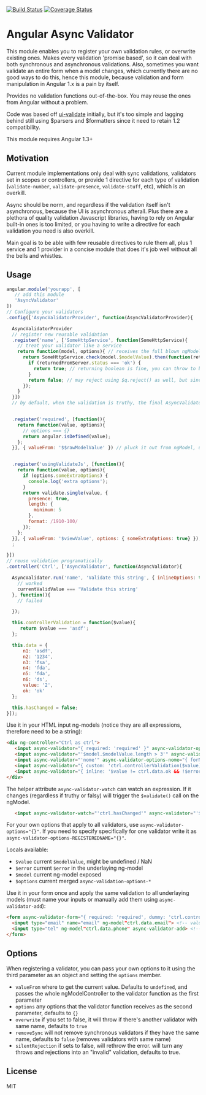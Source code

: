 [![Build Status](https://travis-ci.org/pocesar/angular-async-validator.svg?branch=master)](https://travis-ci.org/pocesar/angular-async-validator) [![Coverage Status](https://coveralls.io/repos/pocesar/angular-async-validator/badge.svg)](https://coveralls.io/r/pocesar/angular-async-validator)

Angular Async Validator
=====

This module enables you to register your own validation rules, or overwrite existing ones. Makes every validation 'promise based', so it can deal with both synchronous  and asynchronous validations. Also, sometimes you want validate an entire form when a model changes, which currently there are no good ways to do this, hence this module, because
validation and form manipulation in Angular 1.x is a pain by itself.

Provides no validation functions out-of-the-box. You may reuse the ones from Angular without a problem.

Code was based off [ui-validate](http://angular-ui.github.io/ui-utils/#/validate) initially, but it's too simple and lagging behind still using $parsers and $formatters since it need to retain 1.2 compatibility.

This module requires Angular 1.3+

## Motivation

Current module implementations only deal with sync validations, validators set in scopes or controllers,
or provide 1 directive for each type of validation (`validate-number`, `validate-presence`, `validate-stuff`, etc), which is an overkill.

Async should be norm, and regardless if the validation itself isn't asynchronous, because the UI is asynchronous afterall. Plus there are a plethora of quality validation Javascript libraries, having to rely on Angular built-in ones is too limited, or you having to write a directive for each validation you need is also overkill.

Main goal is to be able with few reusable directives to rule them all, plus 1 service and 1 provider in a concise
module that does it's job well without all the bells and whistles.

## Usage

```js
angular.module('yourapp', [
   // add this module
   'AsyncValidator'
])
// Configure your validators
.config(['AsyncValidatorProvider', function(AsyncValidatorProvider){

  AsyncValidatorProvider
  // register new reusable validation
  .register('name', ['SomeHttpService', function(SomeHttpService){
    // treat your validator like a service
    return function(model, options){ // receives the full blown ngModelController
      return SomeHttpService.check(model.$modelValue).then(function(returnedFromServer){
        if (returnedFromServer.status === 'ok') {
          return true; // returning boolean is fine, you can throw to break the validation
        }
        return false; // may reject using $q.reject() as well, but since false will forcefully reject the validation
      });
    }
  }])
  // by default, when the validation is truthy, the final AsyncValidator.run() call will have the ngModel.$modelValue


  .register('required', [function(){
    return function(value, options){
      // options === {}
      return angular.isDefined(value);
    };
  }], { valueFrom: '$$rawModelValue' }) // pluck it out from ngModel, using $$rawModelValue instead of $modelValue, because $modelValue might only be defined after required validation is actually called


  .register('usingValidateJs', [function(){
    return function(value, options){
      if (options.someExtraOptions) {
        console.log('extra options');
      }
      return validate.single(value, {
        presence: true,
        length: {
          minimum: 5
        },
        format: /1910-100/
      });
    };
  }], { valueFrom: '$viewValue', options: { someExtraOptions: true} });
  ;

}])
// reuse validation programatically
.controller('Ctrl', ['AsyncValidator', function(AsyncValidator){

  AsyncValidator.run('name', 'Validate this string', { inlineOptions: true }).then(function(currentValidValue){
    // worked
    currentValidValue === 'Validate this string'
  }, function(){
    // failed

  });

  this.controllerValidation = function($value){
     return $value === 'asdf';
  };

  this.data = {
      n1: 'asdf',
      n2: '1234',
      n3: 'fsa',
      n4: 'fda',
      n5: 'fda',
      n6: 'ds',
      value: '2',
      ok: 'ok'
  };

  this.hasChanged = false;
}]);
```

Use it in your HTML input ng-models (notice they are all expressions, therefore need to be a string):

```html
<div ng-controller="Ctrl as ctrl">
   <input async-validator="{ required: 'required' }" async-validator-options="{ inline: true }" ng-model="ctrl.data.n1" type="text">
   <input async-validator="'$model.$modelValue.length > 3'" async-validator-options-validator="{ outline: true }" ng-model="ctrl.data.n2" type="text">
   <input async-validator="'nome'" async-validator-options-nome="{ forNome: 'ok' }" ng-model="ctrl.data.n3" type="text">
   <input async-validator="{ custom: 'ctrl.controllerValidation($value)' }" ng-model="ctrl.data.n4" type="text">
   <input async-validator="{ inline: '$value != ctrl.data.ok && !$error.required' }" required ng-model="ctrl.data.n5" type="text" >
</div>
```

The helper attribute `async-validator-watch` can watch an expression. If it changes (regardless if truthy or falsy) will trigger the `$validate()` call on the ngModel.

```html
   <input async-validator-watch="'ctrl.hasChanged'" async-validator="'$model.$viewValue != ctrl.data.value'" ng-model="data.n6" type="text">
```

For your own options that apply to all validators, use `async-validator-options="{}"`. If you need to specify specifically for one validator write it as `async-validator-options-REGISTEREDNAME="{}"`.

Locals available:

* `$value` current `$modelValue`, might be undefined / NaN
* `$error` current `$error` in the underlaying ng-model
* `$model` current ng-model exposed
* `$options` current merged `async-validation-options-*`

Use it in your form once and apply the same validation to all underlaying models (must name your inputs or manually add them using `async-validator-add`):

```html
<form async-validator-form="{ required: 'required', dummy: 'ctrl.controllerValidation($value)' }">
  <input type="email" name="email" ng-model"ctrl.data.email"> <!-- value will have to pass required and dummy validators -->
  <input type="tel" ng-model"ctrl.data.phone" async-validator-add> <!-- value will have to pass required and dummy validators -->
</form>
```

## Options

When registering a validator, you can pass your own options to it using the third parameter as an object and setting the `options` member.

* `valueFrom` where to get the current value. Defaults to `undefined`, and passes the whole ngModelController to the validator function as the first parameter
* `options` any options that the validator function receives as the second parameter, defaults to `{}`
* `overwrite` if you set to false, it will throw if there's another validator with same name, defaults to `true`
* `removeSync` will not remove synchronous validators if they have the same name, defaults to `false` (removes validators with same name)
* `silentRejection` if sets to false, will rethrow the error. will turn any throws and rejections into an "invalid" validation, defaults to true.

## License

MIT
